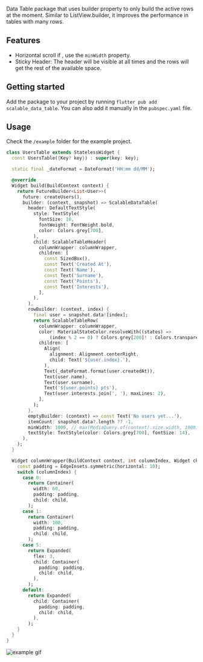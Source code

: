 <!-- 
This README describes the package. If you publish this package to pub.dev,
this README's contents appear on the landing page for your package.

For information about how to write a good package README, see the guide for
[writing package pages](https://dart.dev/guides/libraries/writing-package-pages). 

For general information about developing packages, see the Dart guide for
[creating packages](https://dart.dev/guides/libraries/create-library-packages)
and the Flutter guide for
[developing packages and plugins](https://flutter.dev/developing-packages). 
-->

Data Table package that uses builder property to only build the active rows
at the moment. Similar to ListView.builder, it improves the performance in
tables with many rows.

## Features
- Horizontal scroll if , use the ```minWidth``` property.
- Sticky Header: The header will be visible at all times and the rows will
get the rest of the available space.

## Getting started
Add the package to your project by running ```flutter pub add scalable_data_table```.
You can also add it manually in the ```pubspec.yaml``` file.

## Usage

Check the `/example` folder for the example project.

```dart
class UsersTable extends StatelessWidget {
  const UsersTable({Key? key}) : super(key: key);

  static final _dateFormat = DateFormat('HH:mm dd/MM');

  @override
  Widget build(BuildContext context) {
    return FutureBuilder<List<User>>(
      future: createUsers(),
      builder: (context, snapshot) => ScalableDataTable(
        header: DefaultTextStyle(
          style: TextStyle(
            fontSize: 16,
            fontWeight: FontWeight.bold,
            color: Colors.grey[700],
          ),
          child: ScalableTableHeader(
            columnWrapper: columnWrapper,
            children: [
              const SizedBox(),
              const Text('Created At'),
              const Text('Name'),
              const Text('Surname'),
              const Text('Points'),
              const Text('Interests'),
            ],
          ),
        ),
        rowBuilder: (context, index) {
          final user = snapshot.data![index];
          return ScalableTableRow(
            columnWrapper: columnWrapper,
            color: MaterialStateColor.resolveWith((states) =>
                (index % 2 == 0) ? Colors.grey[200]! : Colors.transparent),
            children: [
              Align(
                alignment: Alignment.centerRight,
                child: Text('${user.index}.'),
              ),
              Text(_dateFormat.format(user.createdAt)),
              Text(user.name),
              Text(user.surname),
              Text('${user.points} pts'),
              Text(user.interests.join(', '), maxLines: 2),
            ],
          );
        },
        emptyBuilder: (context) => const Text('No users yet...'),
        itemCount: snapshot.data?.length ?? -1,
        minWidth: 1000, // max(MediaQuery.of(context).size.width, 1000),
        textStyle: TextStyle(color: Colors.grey[700], fontSize: 14),
      ),
    );
  }

  Widget columnWrapper(BuildContext context, int columnIndex, Widget child) {
    const padding = EdgeInsets.symmetric(horizontal: 10);
    switch (columnIndex) {
      case 0:
        return Container(
          width: 60,
          padding: padding,
          child: child,
        );
      case 1:
        return Container(
          width: 100,
          padding: padding,
          child: child,
        );
      case 5:
        return Expanded(
          flex: 3,
          child: Container(
            padding: padding,
            child: child,
          ),
        );
      default:
        return Expanded(
          child: Container(
            padding: padding,
            child: child,
          ),
        );
    }
  }
}
```

![example gif](./assets/example.gif)
